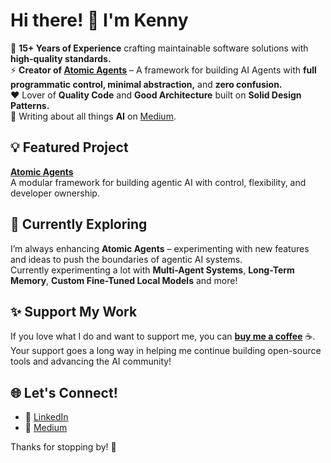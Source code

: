 # Hi there! 👋 I'm Kenny  

🚀 **15+ Years of Experience** crafting maintainable software solutions with **high-quality standards.**  
⚡ **Creator of [Atomic Agents](https://github.com/KennyVaneetvelde/atomic_agents)** – A framework for building AI Agents with **full programmatic control, minimal abstraction,** and **zero confusion.**  
❤️ Lover of **Quality Code** and **Good Architecture** built on **Solid Design Patterns.**  
📝 Writing about all things **AI** on [Medium](https://medium.com/@kenny_v).  

## 💡 Featured Project  

[**Atomic Agents**](https://github.com/KennyVaneetvelde/atomic_agents)  
A modular framework for building agentic AI with control, flexibility, and developer ownership.  

## 🌱 Currently Exploring  
I’m always enhancing **Atomic Agents** – experimenting with new features and ideas to push the boundaries of agentic AI systems.  
Currently experimenting a lot with **Multi-Agent Systems**, **Long-Term Memory**, **Custom Fine-Tuned Local Models** and more!

## ✨ Support My Work  
If you love what I do and want to support me, you can [**buy me a coffee**](https://www.paypal.me/KennyVaneetvelde) ☕. Your support goes a long way in helping me continue building open-source tools and advancing the AI community!  

## 🌐 Let's Connect!  
- 💼 [LinkedIn](https://www.linkedin.com/in/kennyvaneetvelde)  
- 📝 [Medium](https://medium.com/@kenny_v)  

Thanks for stopping by! 🚀
